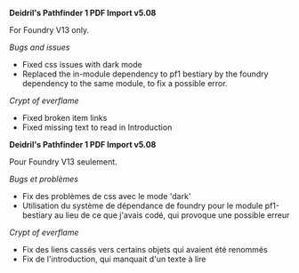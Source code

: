 **Deidril's Pathfinder 1 PDF Import v5.08**

For Foundry V13 only. 

*Bugs and issues*
- Fixed css issues with dark mode
- Replaced the in-module dependency to pf1 bestiary by the foundry dependency to the same module, to fix a possible error.

*Crypt of everflame*
- Fixed broken item links
- Fixed missing text to read in Introduction

**Deidril's Pathfinder 1 PDF Import v5.08** 

Pour Foundry V13 seulement.

*Bugs et problèmes*
- Fix des problèmes de css avec le mode 'dark'
- Utilisation du système de dépendance de foundry pour le module pf1-bestiary au lieu de ce que j'avais codé, qui provoque une possible erreur 

*Crypt of everflame*
- Fix des liens cassés vers certains objets qui avaient été renommés
- Fix de l'introduction, qui manquait d'un texte à lire
